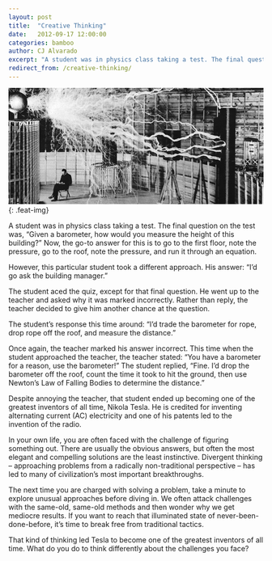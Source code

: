 ```yaml
---
layout: post
title:  "Creative Thinking"
date:   2012-09-17 12:00:00
categories: bamboo 
author: CJ Alvarado
excerpt: "A student was in physics class taking a test. The final question on the test was, “Given a barometer, how would you measure the height of this building?” Now, the go-to answer for this is to go to the first floor, note the pressure, go to the roof, note the pressure, and run it through an equation."
redirect_from: /creative-thinking/
---
```


![Creative Thinking](/images/posts/creative-thinking.jpg){: .feat-img}

A student was in physics class taking a test. The final question on the test was, “Given a barometer, how would you measure the height of this building?” Now, the go-to answer for this is to go to the first floor, note the pressure, go to the roof, note the pressure, and run it through an equation.

However, this particular student took a different approach. His answer: “I’d go ask the building manager.”

The student aced the quiz, except for that final question. He went up to the teacher and asked why it was marked incorrectly. Rather than reply, the teacher decided to give him another chance at the question.

The student’s response this time around: “I’d trade the barometer for rope, drop rope off the roof, and measure the distance.”

Once again, the teacher marked his answer incorrect. This time when the student approached the teacher, the teacher stated: “You have a barometer for a reason, use the barometer!” The student replied, “Fine. I’d drop the barometer off the roof, count the time it took to hit the ground, then use Newton’s Law of Falling Bodies to determine the distance.”

Despite annoying the teacher, that student ended up becoming one of the greatest inventors of all time, Nikola Tesla. He is credited for inventing alternating current (AC) electricity and one of his patents led to the invention of the radio.

In your own life, you are often faced with the challenge of figuring something out. There are usually the obvious answers, but often the most elegant and compelling solutions are the least instinctive. Divergent thinking – approaching problems from a radically non-traditional perspective – has led to many of civilization’s most important breakthroughs.

The next time you are charged with solving a problem, take a minute to explore unusual approaches before diving in. We often attack challenges with the same-old, same-old methods and then wonder why we get mediocre results. If you want to reach that illuminated state of never-been-done-before, it’s time to break free from traditional tactics.

That kind of thinking led Tesla to become one of the greatest inventors of all time. What do you do to think differently about the challenges you face?